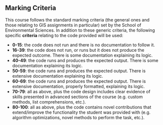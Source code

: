 <a name="marking_criteria"></a>

## Marking Criteria

This course follows the standard marking criteria (the general ones and those
relating to GIS assignments in particular) set by the School of
Environmental Sciences. In addition to these generic criteria, the following
specific **criteria** relating to the code provided will be used:

* **0-15**: the code does not run and there is no documentation to follow it.
* **16-39**: the code does not run, or runs but it does not produce the
  expected outcome. There is some documentation explaining its logic.
* **40-49**: the code runs and produces the expected output.  There is some 
  documentation explaining its logic.
* **50-59**: the code runs and produces the expected output. There is
  extensive documentation explaining its logic.
* **60-69**: the code runs and produces the expected output. There is
  extensive documentation, properly formatted, explaining its logic.
* **70-79**: all as above, plus the code design includes clear evidence of
  skills presented in advanced sections of the course (e.g. custom methods,
  list comprehensions, etc.).
* **80-100**: all as above, plus the code contains novel contributions that
  extend/improve the functionality the student was provided with (e.g.
  algorithm optimizations, novel methods to perform the task, etc.).

